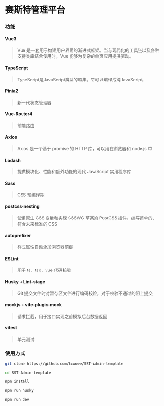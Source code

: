 # 赛斯特管理平台

### 功能

#### Vue3

> Vue 是一套用于构建用户界面的渐进式框架。当与现代化的工具链以及各种支持类库结合使用时，Vue 能够为复杂的单页应用提供驱动。

#### TypeScript

> TypeScript是JavaScript类型的超集，它可以编译成纯JavaScript。

#### Pinia2

> 新一代状态管理器

#### Vue-Router4

> 前端路由

#### Axios

> Axios 是一个基于 promise 的 HTTP 库，可以用在浏览器和 node.js 中

#### Lodash

> 提供模块化、性能和额外功能的现代 JavaScript 实用程序库

#### Sass

> CSS 预编译期

#### postcss-nesting

> 使用原生 CSS 变量和实现 CSSWG 草案的 PostCSS 插件，编写简单的、符合未来标准的 CSS

#### autoprefixer

> 样式属性自动添加浏览器前缀

#### ESLint

> 用于 ts，tsx，vue 代码校验

#### Husky + Lint-stage

> Git 提交文件时对暂存区文件进行编码校验，对于校验不通过的阻止提交

#### mockjs + vite-plugin-mock

> 请求拦截，用于接口实现之前模拟后台数据返回

#### vitest

> 单元测试


### 使用方式

```bash
git clone https://github.com/hcxowe/SST-Admin-template

cd SST-Admin-template

npm install

npm run husky

npm run dev
```